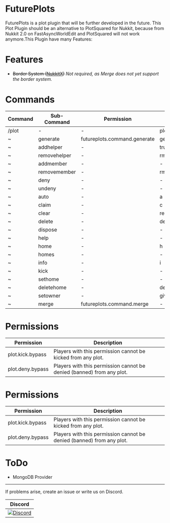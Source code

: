 # FuturePlots

FuturePlots is a plot plugin that will be further developed in the future. This Plot Plugin should be an alternative to PlotSquared for Nukkit, because from Nukkit 2.0 on FastAsyncWorldEdit and PlotSquared will not work anymore.This Plugin have many Features:

# Features
- ~~Border System ([NukkitX](https://nukkitx.com/resources/bordersystem-futureplots.479/))~~ _Not required, as Merge does not yet support the border system._

# Commands
| Command | Sub-Command  | Permission                   | Alias    |
|---------|--------------|------------------------------|----------|
| /plot   | -            | -                            | plots, p |
| ~       | generate     | futureplots.command.generate | gen      |
| ~       | addhelper    | -                            | trust    |
| ~       | removehelper | -                            | rmhelper |
| ~       | addmember    | -                            | -        |
| ~       | removemember | -                            | rmmember |
| ~       | deny         | -                            | -        |
| ~       | undeny       | -                            | -        |
| ~       | auto         | -                            | a        |
| ~       | claim        | -                            | c        |
| ~       | clear        | -                            | reset    |
| ~       | delete       | -                            | del      |
| ~       | dispose      | -                            | -        |
| ~       | help         | -                            | -        |
| ~       | home         | -                            | h        |
| ~       | homes        | -                            | -        |
| ~       | info         | -                            | i        |
| ~       | kick         | -                            | -        |
| ~       | sethome      | -                            | -        |
| ~       | deletehome   | -                            | delhome  |
| ~       | setowner     | -                            | give     |
| ~       | merge        | futureplots.command.merge    | -        |

# Permissions
| Permission       | Description                                                           |
|------------------|-----------------------------------------------------------------------|
| plot.kick.bypass | Players with this permission cannot be kicked from any plot.          |
| plot.deny.bypass | Players with this permission cannot be denied (banned) from any plot. |

# Permissions
Permission | Description | 
------- | ----------- | 
plot.kick.bypass | Players with this permission cannot be kicked from any plot. |
plot.deny.bypass | Players with this permission cannot be denied (banned) from any plot. |

# ToDo
- MongoDB Provider<br>

----------------

If problems arise, create an issue or write us on Discord.

| Discord |
| :---: |
[![Discord](https://img.shields.io/discord/639130989708181535.svg?style=flat-square&label=discord&colorB=7289da)](https://discord.gg/5tYC5dJ) |
